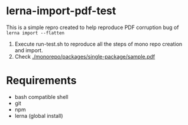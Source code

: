 # lerna-import-pdf-test
This is a simple repro created to help reproduce PDF corruption bug of `lerna import --flatten`

 1. Execute run-test.sh to reproduce all the steps of mono repo creation and import.
 2. Check [./monorepo/packages/single-package/sample.pdf](./monorepo/packages/single-package/sample.pdf)

# Requirements
 * bash compatible shell
 * git
 * npm
 * lerna (global install)
